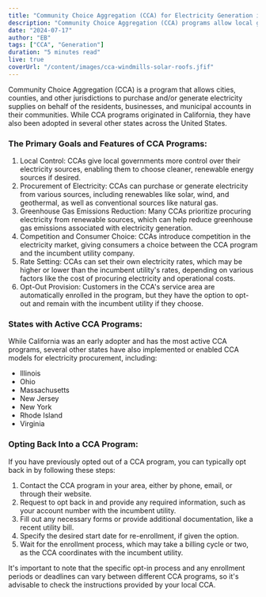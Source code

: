 ```yaml
---
title: "Community Choice Aggregation (CCA) for Electricity Generation in California and Beyond"
description: "Community Choice Aggregation (CCA) programs allow local governments to purchase and generate electricity, often from renewable sources, giving consumers an alternative to incumbent utilities. While originating in California, CCA programs have been adopted in several other states, providing local control over electricity sources, promoting renewable energy, and introducing competition in the electricity market."
date: "2024-07-17"
author: "EB"
tags: ["CCA", "Generation"]
duration: "5 minutes read"
live: true
coverUrl: "/content/images/cca-windmills-solar-roofs.jfif"
---
```


Community Choice Aggregation (CCA) is a program that allows cities, counties, and other jurisdictions to purchase and/or generate electricity supplies on behalf of the residents, businesses, and municipal accounts in their communities. While CCA programs originated in California, they have also been adopted in several other states across the United States.

### The Primary Goals and Features of CCA Programs:

1. Local Control: CCAs give local governments more control over their electricity sources, enabling them to choose cleaner, renewable energy sources if desired.
2. Procurement of Electricity: CCAs can purchase or generate electricity from various sources, including renewables like solar, wind, and geothermal, as well as conventional sources like natural gas.
3. Greenhouse Gas Emissions Reduction: Many CCAs prioritize procuring electricity from renewable sources, which can help reduce greenhouse gas emissions associated with electricity generation.
4. Competition and Consumer Choice: CCAs introduce competition in the electricity market, giving consumers a choice between the CCA program and the incumbent utility company.
5. Rate Setting: CCAs can set their own electricity rates, which may be higher or lower than the incumbent utility's rates, depending on various factors like the cost of procuring electricity and operational costs.
6. Opt-Out Provision: Customers in the CCA's service area are automatically enrolled in the program, but they have the option to opt-out and remain with the incumbent utility if they choose.

### States with Active CCA Programs:

While California was an early adopter and has the most active CCA programs, several other states have also implemented or enabled CCA models for electricity procurement, including:

- Illinois
- Ohio
- Massachusetts
- New Jersey
- New York
- Rhode Island
- Virginia

### Opting Back Into a CCA Program:

If you have previously opted out of a CCA program, you can typically opt back in by following these steps:

1. Contact the CCA program in your area, either by phone, email, or through their website.
2. Request to opt back in and provide any required information, such as your account number with the incumbent utility.
3. Fill out any necessary forms or provide additional documentation, like a recent utility bill.
4. Specify the desired start date for re-enrollment, if given the option.
5. Wait for the enrollment process, which may take a billing cycle or two, as the CCA coordinates with the incumbent utility.

It's important to note that the specific opt-in process and any enrollment periods or deadlines can vary between different CCA programs, so it's advisable to check the instructions provided by your local CCA. 
